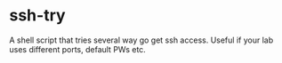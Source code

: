 # ssh-try
A shell script that tries several way go get ssh access. Useful if your lab uses different ports, default PWs etc.
